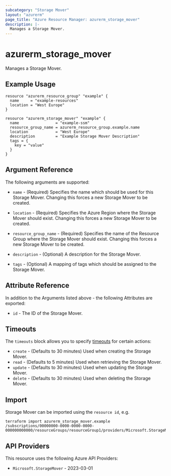 ```yaml
---
subcategory: "Storage Mover"
layout: "azurerm"
page_title: "Azure Resource Manager: azurerm_storage_mover"
description: |-
  Manages a Storage Mover.
---
```


# azurerm_storage_mover

Manages a Storage Mover.

## Example Usage

```hcl
resource "azurerm_resource_group" "example" {
  name     = "example-resources"
  location = "West Europe"
}

resource "azurerm_storage_mover" "example" {
  name                = "example-ssm"
  resource_group_name = azurerm_resource_group.example.name
  location            = "West Europe"
  description         = "Example Storage Mover Description"
  tags = {
    key = "value"
  }
}
```

## Argument Reference

The following arguments are supported:

* `name` - (Required) Specifies the name which should be used for this Storage Mover. Changing this forces a new Storage Mover to be created.

* `location` - (Required) Specifies the Azure Region where the Storage Mover should exist. Changing this forces a new Storage Mover to be created.

* `resource_group_name` - (Required) Specifies the name of the Resource Group where the Storage Mover should exist. Changing this forces a new Storage Mover to be created.

* `description` - (Optional) A description for the Storage Mover.

* `tags` - (Optional) A mapping of tags which should be assigned to the Storage Mover.

## Attribute Reference

In addition to the Arguments listed above - the following Attributes are exported:

* `id` - The ID of the Storage Mover.

## Timeouts

The `timeouts` block allows you to specify [timeouts](https://developer.hashicorp.com/terraform/language/resources/configure#define-operation-timeouts) for certain actions:

* `create` - (Defaults to 30 minutes) Used when creating the Storage Mover.
* `read` - (Defaults to 5 minutes) Used when retrieving the Storage Mover.
* `update` - (Defaults to 30 minutes) Used when updating the Storage Mover.
* `delete` - (Defaults to 30 minutes) Used when deleting the Storage Mover.

## Import

Storage Mover can be imported using the `resource id`, e.g.

```shell
terraform import azurerm_storage_mover.example /subscriptions/00000000-0000-0000-0000-000000000000/resourceGroups/resourceGroup1/providers/Microsoft.StorageMover/storageMovers/storageMover1
```

## API Providers
<!-- This section is generated, changes will be overwritten -->
This resource uses the following Azure API Providers:

* `Microsoft.StorageMover` - 2023-03-01
